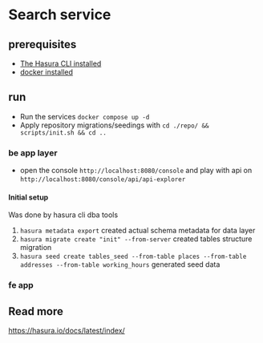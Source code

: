 # Search service


## prerequisites
* [The Hasura CLI installed](https://hasura.io/docs/latest/hasura-cli/install-hasura-cli/)
* [docker installed](https://docs.docker.com/get-docker/)


## run
- Run the services `docker compose up -d`
- Apply repository migrations/seedings with `cd ./repo/ && scripts/init.sh && cd ..`

### be app layer
- open the console `http://localhost:8080/console` and play with api on `http://localhost:8080/console/api/api-explorer`


#### Initial setup
Was done by hasura cli dba tools
1. `hasura metadata export` created actual schema metadata for data layer
2. `hasura migrate create "init" --from-server` created tables structure migration
3. `hasura seed create tables_seed --from-table places --from-table addresses --from-table working_hours` generated seed data

### fe app


## Read more
https://hasura.io/docs/latest/index/

